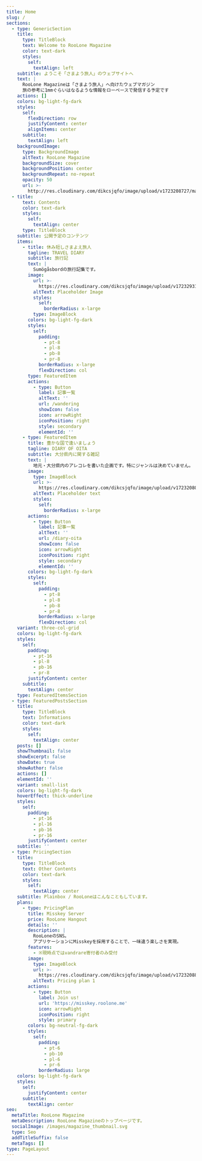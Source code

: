 ```yaml
---
title: Home
slug: /
sections:
  - type: GenericSection
    title:
      type: TitleBlock
      text: Welcome to RooLone Magazine
      color: text-dark
      styles:
        self:
          textAlign: left
    subtitle: ようこそ「さまよう旅人」のウェブサイトへ
    text: |
      RooLone Magazineは「さまよう旅人」へ向けたウェブマガジン  
      旅の参考に1mmぐらいはなるような情報をローペースで発信する予定です
    actions: []
    colors: bg-light-fg-dark
    styles:
      self:
        flexDirection: row
        justifyContent: center
        alignItems: center
      subtitle:
        textAlign: left
    backgroundImage:
      type: BackgroundImage
      altText: RooLone Magazine
      backgroundSize: cover
      backgroundPosition: center
      backgroundRepeat: no-repeat
      opacity: 50
      url: >-
        http://res.cloudinary.com/dikcsjqfo/image/upload/v1723208727/magazine_background_kibsht.svg
  - title:
      text: Contents
      color: text-dark
      styles:
        self:
          textAlign: center
      type: TitleBlock
    subtitle: 公開予定のコンテンツ
    items:
      - title: 休み短しさまよえ旅人
        tagline: TRAVEL DIARY
        subtitle: 旅行記
        text: |
          Sumögåsbordの旅行記集です。
        image:
          url: >-
            https://res.cloudinary.com/dikcsjqfo/image/upload/v1723293169/magazin_wandering_Thumbnail_v50rex.jpg
          altText: Placeholder Image
          styles:
            self:
              borderRadius: x-large
          type: ImageBlock
        colors: bg-light-fg-dark
        styles:
          self:
            padding:
              - pt-8
              - pl-8
              - pb-8
              - pr-8
            borderRadius: x-large
            flexDirection: col
        type: FeaturedItem
        actions:
          - type: Button
            label: 記事一覧
            altText: ''
            url: /wandering
            showIcon: false
            icon: arrowRight
            iconPosition: right
            style: secondary
            elementId: ''
      - type: FeaturedItem
        title: 豊かな国で逢いましょう
        tagline: DIARY OF OITA
        subtitle: 大分県内に関する雑記
        text: |
          地元・大分県内のアレコレを書いた企画です。特にジャンルは決めていません。
        image:
          type: ImageBlock
          url: >-
            https://res.cloudinary.com/dikcsjqfo/image/upload/v1723208013/magazin_discover-oita_Thumbnail_eyelkl.jpg
          altText: Placeholder text
          styles:
            self:
              borderRadius: x-large
        actions:
          - type: Button
            label: 記事一覧
            altText: ''
            url: /diary-oita
            showIcon: false
            icon: arrowRight
            iconPosition: right
            style: secondary
            elementId: ''
        colors: bg-light-fg-dark
        styles:
          self:
            padding:
              - pt-8
              - pl-8
              - pb-8
              - pr-8
            borderRadius: x-large
            flexDirection: col
    variant: three-col-grid
    colors: bg-light-fg-dark
    styles:
      self:
        padding:
          - pt-16
          - pl-8
          - pb-16
          - pr-8
        justifyContent: center
      subtitle:
        textAlign: center
    type: FeaturedItemsSection
  - type: FeaturedPostsSection
    title:
      type: TitleBlock
      text: Informations
      color: text-dark
      styles:
        self:
          textAlign: center
    posts: []
    showThumbnail: false
    showExcerpt: false
    showDate: true
    showAuthor: false
    actions: []
    elementId: ''
    variant: small-list
    colors: bg-light-fg-dark
    hoverEffect: thick-underline
    styles:
      self:
        padding:
          - pt-16
          - pl-16
          - pb-16
          - pr-16
        justifyContent: center
    subtitle: ''
  - type: PricingSection
    title:
      type: TitleBlock
      text: Other Contents
      color: text-dark
      styles:
        self:
          textAlign: center
    subtitle: Plainbox / RooLoneはこんなこともしています。
    plans:
      - type: PricingPlan
        title: Misskey Server
        price: RooLone Hangout
        details: ''
        description: |
          RooLoneのSNS。
          アプリケーションにMisskeyを採用することで、一味違う楽しさを実現。
        features:
          - ※現時点ではvandrare寄付者のみ受付
        image:
          type: ImageBlock
          url: >-
            https://res.cloudinary.com/dikcsjqfo/image/upload/v1723208832/Hungout_thumbnail_he3f7j.svg
          altText: Pricing plan 1
        actions:
          - type: Button
            label: Join us!
            url: 'https://misskey.roolone.me'
            icon: arrowRight
            iconPosition: right
            style: primary
        colors: bg-neutral-fg-dark
        styles:
          self:
            padding:
              - pt-6
              - pb-10
              - pl-6
              - pr-6
            borderRadius: large
    colors: bg-light-fg-dark
    styles:
      self:
        justifyContent: center
      subtitle:
        textAlign: center
seo:
  metaTitle: RooLone Magazine
  metaDescription: RooLone Magazineのトップページです。
  socialImage: /images/magazine_thumbnail.svg
  type: Seo
  addTitleSuffix: false
  metaTags: []
type: PageLayout
---
```

